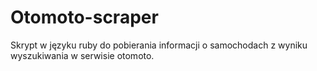 # Otomoto-scraper
Skrypt w języku ruby do pobierania informacji o samochodach z wyniku wyszukiwania w serwisie otomoto.
